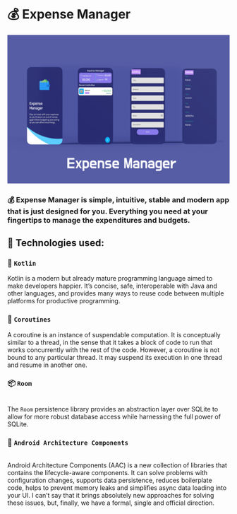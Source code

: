 # 💰 Expense Manager
<img src="https://github.com/behzod1996/ExpenseManager/blob/master/Expense-Manager-Mock-Up.jpg" width="max-width;"/>

### 💰 Expense Manager is simple, intuitive, stable and modern app that is just designed for you. Everything you need at your fingertips to manage the expenditures and budgets.

## 📄 Technologies used:
### 🥇 `Kotlin` 
Kotlin is a modern but already mature programming language aimed to make developers happier. It’s concise, safe, interoperable with Java and other languages, and provides many ways to reuse code between multiple platforms for productive programming.
### 🧵  `Coroutines`
A coroutine is an instance of suspendable computation. It is conceptually similar to a thread, in the sense that it takes a block of code to run that works concurrently with the rest of the code. However, a coroutine is not bound to any particular thread. It may suspend its execution in one thread and resume in another one.
### 📦 `Room`
<br>The `Room`  persistence library provides an abstraction layer over SQLite to allow for more robust database access while harnessing the full power of SQLite.<br/>
### 🔨 `Android Architecture Components`
<br>Android Architecture Components (AAC) is a new collection of libraries that contains the lifecycle-aware components. It can solve problems with configuration changes, supports data persistence, reduces boilerplate code, helps to prevent memory leaks and simplifies async data loading into your UI. I can’t say that it brings absolutely new approaches for solving these issues, but, finally, we have a formal, single and official direction. <br/>

